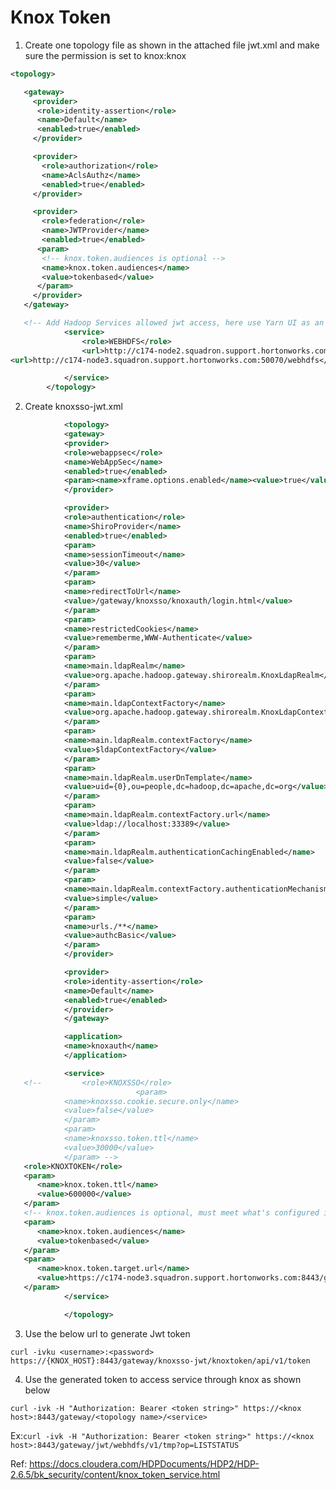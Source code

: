 # Knox Token

1.  Create one topology  file as shown in the attached file jwt.xml and make sure the permission is set to knox:knox

```xml
<topology>

   <gateway>
     <provider>
      <role>identity-assertion</role>
      <name>Default</name>
      <enabled>true</enabled>
     </provider>

     <provider>
       <role>authorization</role>
       <name>AclsAuthz</name>
       <enabled>true</enabled>
     </provider>

     <provider>
       <role>federation</role>
       <name>JWTProvider</name>
       <enabled>true</enabled>
      <param>
       <!-- knox.token.audiences is optional -->
       <name>knox.token.audiences</name>
       <value>tokenbased</value>
      </param>
     </provider>
   </gateway>

   <!-- Add Hadoop Services allowed jwt access, here use Yarn UI as an example -->
            <service>
                <role>WEBHDFS</role>
                <url>http://c174-node2.squadron.support.hortonworks.com:50070/webhdfs</url>
<url>http://c174-node3.squadron.support.hortonworks.com:50070/webhdfs</url>

            </service>
        </topology>
```


2. Create knoxsso-jwt.xml
  
```xml
            <topology>
            <gateway>
            <provider>
            <role>webappsec</role>
            <name>WebAppSec</name>
            <enabled>true</enabled>
            <param><name>xframe.options.enabled</name><value>true</value></param>
            </provider>

            <provider>
            <role>authentication</role>
            <name>ShiroProvider</name>
            <enabled>true</enabled>
            <param>
            <name>sessionTimeout</name>
            <value>30</value>
            </param>
            <param>
            <name>redirectToUrl</name>
            <value>/gateway/knoxsso/knoxauth/login.html</value>
            </param>
            <param>
            <name>restrictedCookies</name>
            <value>rememberme,WWW-Authenticate</value>
            </param>
            <param>
            <name>main.ldapRealm</name>
            <value>org.apache.hadoop.gateway.shirorealm.KnoxLdapRealm</value>
            </param>
            <param>
            <name>main.ldapContextFactory</name>
            <value>org.apache.hadoop.gateway.shirorealm.KnoxLdapContextFactory</value>
            </param>
            <param>
            <name>main.ldapRealm.contextFactory</name>
            <value>$ldapContextFactory</value>
            </param>
            <param>
            <name>main.ldapRealm.userDnTemplate</name>
            <value>uid={0},ou=people,dc=hadoop,dc=apache,dc=org</value>
            </param>
            <param>
            <name>main.ldapRealm.contextFactory.url</name>
            <value>ldap://localhost:33389</value>
            </param>
            <param>
            <name>main.ldapRealm.authenticationCachingEnabled</name>
            <value>false</value>
            </param>
            <param>
            <name>main.ldapRealm.contextFactory.authenticationMechanism</name>
            <value>simple</value>
            </param>
            <param>
            <name>urls./**</name>
            <value>authcBasic</value>
            </param>
            </provider>

            <provider>
            <role>identity-assertion</role>
            <name>Default</name>
            <enabled>true</enabled>
            </provider>
            </gateway>

            <application>
            <name>knoxauth</name>
            </application>

            <service>
   <!--         <role>KNOXSSO</role>
                            <param>
            <name>knoxsso.cookie.secure.only</name>
            <value>false</value>
            </param>
            <param>
            <name>knoxsso.token.ttl</name>
            <value>30000</value>
            </param> -->
   <role>KNOXTOKEN</role>
   <param>
      <name>knox.token.ttl</name>
      <value>600000</value>
   </param>
   <!-- knox.token.audiences is optional, must meet what's configured in JWTProvider -->
   <param>
      <name>knox.token.audiences</name>
      <value>tokenbased</value>
   </param>
   <param>
      <name>knox.token.target.url</name>
      <value>https://c174-node3.squadron.support.hortonworks.com:8443/gateway/tokenbased</value>
   </param>
            </service>

            </topology>
```
3.  Use the below url to generate Jwt token

 `curl -ivku <username>:<password> https://{KNOX_HOST}:8443/gateway/knoxsso-jwt/knoxtoken/api/v1/token`

4. Use the generated token to access service through knox as shown below

 `curl -ivk -H "Authorization: Bearer <token string>" https://<knox host>:8443/gateway/<topology name>/<service>`

Ex:`curl -ivk -H "Authorization: Bearer <token string>" https://<knox host>:8443/gateway/jwt/webhdfs/v1/tmp?op=LISTSTATUS`

Ref: https://docs.cloudera.com/HDPDocuments/HDP2/HDP-2.6.5/bk_security/content/knox_token_service.html
